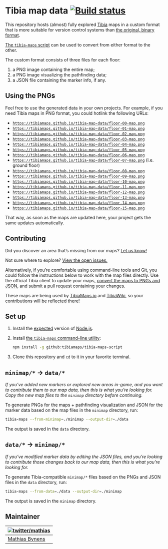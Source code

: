 # Tibia map data [![Build status](https://github.com/tibiamaps/tibia-map-data/actions/workflows/build.yml/badge.svg)](https://github.com/tibiamaps/tibia-map-data/actions/workflows/build.yml)

This repository hosts (almost) fully explored [Tibia](https://secure.tibia.com/) maps in a custom format that is more suitable for version control systems than [the original, binary format](https://tibiamaps.io/guides/map-file-format).

[The `tibia-maps` script](https://github.com/tibiamaps/tibia-maps-script) can be used to convert from either format to the other.

The custom format consists of three files for each floor:

1. a PNG image containing the entire map;
2. a PNG image visualizing the pathfinding data;
3. a JSON file containing the marker info, if any.

## Using the PNGs

Feel free to use the generated data in your own projects. For example, if you need Tibia maps in PNG format, you could hotlink the following URLs:

* [`https://tibiamaps.github.io/tibia-map-data/floor-00-map.png`](https://tibiamaps.github.io/tibia-map-data/floor-00-map.png)
* [`https://tibiamaps.github.io/tibia-map-data/floor-01-map.png`](https://tibiamaps.github.io/tibia-map-data/floor-01-map.png)
* [`https://tibiamaps.github.io/tibia-map-data/floor-02-map.png`](https://tibiamaps.github.io/tibia-map-data/floor-02-map.png)
* [`https://tibiamaps.github.io/tibia-map-data/floor-03-map.png`](https://tibiamaps.github.io/tibia-map-data/floor-03-map.png)
* [`https://tibiamaps.github.io/tibia-map-data/floor-04-map.png`](https://tibiamaps.github.io/tibia-map-data/floor-04-map.png)
* [`https://tibiamaps.github.io/tibia-map-data/floor-05-map.png`](https://tibiamaps.github.io/tibia-map-data/floor-05-map.png)
* [`https://tibiamaps.github.io/tibia-map-data/floor-06-map.png`](https://tibiamaps.github.io/tibia-map-data/floor-06-map.png)
* [`https://tibiamaps.github.io/tibia-map-data/floor-07-map.png`](https://tibiamaps.github.io/tibia-map-data/floor-07-map.png) (i.e. ground floor)
* [`https://tibiamaps.github.io/tibia-map-data/floor-08-map.png`](https://tibiamaps.github.io/tibia-map-data/floor-08-map.png)
* [`https://tibiamaps.github.io/tibia-map-data/floor-09-map.png`](https://tibiamaps.github.io/tibia-map-data/floor-09-map.png)
* [`https://tibiamaps.github.io/tibia-map-data/floor-10-map.png`](https://tibiamaps.github.io/tibia-map-data/floor-10-map.png)
* [`https://tibiamaps.github.io/tibia-map-data/floor-11-map.png`](https://tibiamaps.github.io/tibia-map-data/floor-11-map.png)
* [`https://tibiamaps.github.io/tibia-map-data/floor-12-map.png`](https://tibiamaps.github.io/tibia-map-data/floor-12-map.png)
* [`https://tibiamaps.github.io/tibia-map-data/floor-13-map.png`](https://tibiamaps.github.io/tibia-map-data/floor-13-map.png)
* [`https://tibiamaps.github.io/tibia-map-data/floor-14-map.png`](https://tibiamaps.github.io/tibia-map-data/floor-14-map.png)
* [`https://tibiamaps.github.io/tibia-map-data/floor-15-map.png`](https://tibiamaps.github.io/tibia-map-data/floor-15-map.png)

That way, as soon as the maps are updated here, your project gets the same updates automatically.

## Contributing

Did you discover an area that’s missing from our maps? [Let us know!](https://github.com/tibiamaps/tibia-map-data/issues/new)

Not sure where to explore? [View the open issues.](https://github.com/tibiamaps/tibia-map-data/issues?q=is%3Aissue+is%3Aopen)

Alternatively, if you’re comfortable using command-line tools and Git, you could follow the instructions below to work with the map files directly. Use the official Tibia client to update your maps, [convert the maps to PNGs and JSON](#map--png--json), and submit a pull request containing your changes.

These maps are being used by [TibiaMaps.io](https://tibiamaps.io/) and [TibiaWiki](http://tibia.wikia.com/wiki/Mapper), so your contributions will be reflected there!

## Set up

1. Install the [expected](https://github.com/tibiamaps/tibia-map-data/blob/main/.nvmrc) version of [Node.js](https://nodejs.org/en/).

2. Install [the `tibia-maps` command-line utility](https://github.com/tibiamaps/tibia-maps-script):

    ```sh
    npm install -g github:tibiamaps/tibia-maps-script
    ```

3. Clone this repository and `cd` to it in your favorite terminal.

## `minimap/*` → `data/*`

_If you’ve added new markers or explored new areas in-game, and you want to contribute them to our map data, then this is what you’re looking for. Copy the new map files to the `minimap` directory before continuing._

To generate PNGs for the maps + pathfinding visualization and JSON for the marker data based on the map files in the `minimap` directory, run:

```sh
tibia-maps --from-minimap=./minimap --output-dir=./data
```

The output is saved in the `data` directory.

## `data/*` → `minimap/*`

_If you’ve modified marker data by editing the JSON files, and you’re looking to contribute those changes back to our map data, then this is what you’re looking for._

To generate Tibia-compatible `minimap/*` files based on the PNGs and JSON files in the `data` directory, run:

```sh
tibia-maps --from-data=./data --output-dir=./minimap
```

The output is saved in the `minimap` directory.

## Maintainer

| [![twitter/mathias](https://gravatar.com/avatar/24e08a9ea84deb17ae121074d0f17125?s=70)](https://twitter.com/mathias "Follow @mathias on Twitter") |
|---|
| [Mathias Bynens](https://mathiasbynens.be/) |

